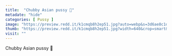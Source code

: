 ```yaml
---
title:  "Chubby Asian pussy 🙈"
metadate: "hide"
categories: [ Pussy ]
image: "https://preview.redd.it/k1cmqb8h2ep51.jpg?auto=webp&s=3d6ae8c1dd94bf9bc7f4b81cdd05779ac022d179"
thumb: "https://preview.redd.it/k1cmqb8h2ep51.jpg?width=640&crop=smart&auto=webp&s=88e77c5bd3ab242df5417d37a5cc3b85a99d0d82"
visit: ""
---
```

Chubby Asian pussy 🙈

